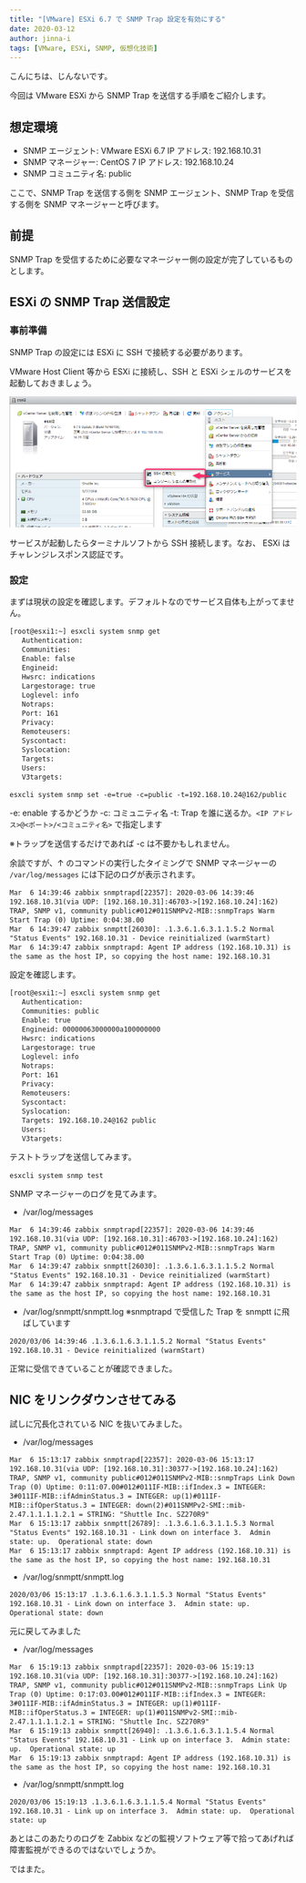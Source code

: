```yaml
---
title: "[VMware] ESXi 6.7 で SNMP Trap 設定を有効にする"
date: 2020-03-12
author: jinna-i
tags: [VMware, ESXi, SNMP, 仮想化技術]
---
```


こんにちは、じんないです。

今回は VMware ESXi から SNMP Trap を送信する手順をご紹介します。

## 想定環境
- SNMP エージェント: VMware ESXi 6.7
IP アドレス: 192.168.10.31
- SNMP マネージャー: CentOS 7
IP アドレス: 192.168.10.24
- SNMP コミュニティ名: public

ここで、SNMP Trap を送信する側を SNMP エージェント、SNMP Trap を受信する側を SNMP マネージャーと呼びます。

## 前提

SNMP Trap を受信するために必要なマネージャー側の設定が完了しているものとします。

## ESXi の SNMP Trap 送信設定
### 事前準備
SNMP Trap の設定には ESXi に SSH で接続する必要があります。

VMware Host Client 等から ESXi に接続し、SSH と ESXi シェルのサービスを起動しておきましょう。

![](images/set-snmp-trap-for-esxi-1.png)

サービスが起動したらターミナルソフトから SSH 接続します。なお、 ESXi はチャレンジレスポンス認証です。

### 設定

まずは現状の設定を確認します。デフォルトなのでサービス自体も上がってません。

```
[root@esxi1:~] esxcli system snmp get
   Authentication:
   Communities:
   Enable: false
   Engineid:
   Hwsrc: indications
   Largestorage: true
   Loglevel: info
   Notraps:
   Port: 161
   Privacy:
   Remoteusers:
   Syscontact:
   Syslocation:
   Targets:
   Users:
   V3targets:
```

`esxcli system snmp set -e=true -c=public -t=192.168.10.24@162/public`

-e: enable するかどうか
-c: コミュニティ名
-t: Trap を誰に送るか。`<IP アドレス>@<ポート>/<コミュニティ名>` で指定します

※トラップを送信するだけであれば -c は不要かもしれません。

余談ですが、↑ のコマンドの実行したタイミングで SNMP マネージャーの `/var/log/messages` には下記のログが表示されます。

```
Mar  6 14:39:46 zabbix snmptrapd[22357]: 2020-03-06 14:39:46 192.168.10.31(via UDP: [192.168.10.31]:46703->[192.168.10.24]:162) TRAP, SNMP v1, community public#012#011SNMPv2-MIB::snmpTraps Warm Start Trap (0) Uptime: 0:04:38.00
Mar  6 14:39:47 zabbix snmptt[26030]: .1.3.6.1.6.3.1.1.5.2 Normal "Status Events" 192.168.10.31 - Device reinitialized (warmStart)
Mar  6 14:39:47 zabbix snmptrapd: Agent IP address (192.168.10.31) is the same as the host IP, so copying the host name: 192.168.10.31
```

設定を確認します。

```
[root@esxi1:~] esxcli system snmp get
   Authentication:
   Communities: public
   Enable: true
   Engineid: 00000063000000a100000000
   Hwsrc: indications
   Largestorage: true
   Loglevel: info
   Notraps:
   Port: 161
   Privacy:
   Remoteusers:
   Syscontact:
   Syslocation:
   Targets: 192.168.10.24@162 public
   Users:
   V3targets:
```

テストトラップを送信してみます。

`esxcli system snmp test`

SNMP マネージャーのログを見てみます。

- /var/log/messages
```
Mar  6 14:39:46 zabbix snmptrapd[22357]: 2020-03-06 14:39:46 192.168.10.31(via UDP: [192.168.10.31]:46703->[192.168.10.24]:162) TRAP, SNMP v1, community public#012#011SNMPv2-MIB::snmpTraps Warm Start Trap (0) Uptime: 0:04:38.00
Mar  6 14:39:47 zabbix snmptt[26030]: .1.3.6.1.6.3.1.1.5.2 Normal "Status Events" 192.168.10.31 - Device reinitialized (warmStart)
Mar  6 14:39:47 zabbix snmptrapd: Agent IP address (192.168.10.31) is the same as the host IP, so copying the host name: 192.168.10.31
```

- /var/log/snmptt/snmptt.log ※snmptrapd で受信した Trap を snmptt に飛ばしています
```
2020/03/06 14:39:46 .1.3.6.1.6.3.1.1.5.2 Normal "Status Events" 192.168.10.31 - Device reinitialized (warmStart)
```

正常に受信できていることが確認できました。

## NIC をリンクダウンさせてみる

試しに冗長化されている NIC を抜いてみました。

- /var/log/messages
```
Mar  6 15:13:17 zabbix snmptrapd[22357]: 2020-03-06 15:13:17 192.168.10.31(via UDP: [192.168.10.31]:30377->[192.168.10.24]:162) TRAP, SNMP v1, community public#012#011SNMPv2-MIB::snmpTraps Link Down Trap (0) Uptime: 0:11:07.00#012#011IF-MIB::ifIndex.3 = INTEGER: 3#011IF-MIB::ifAdminStatus.3 = INTEGER: up(1)#011IF-MIB::ifOperStatus.3 = INTEGER: down(2)#011SNMPv2-SMI::mib-2.47.1.1.1.1.2.1 = STRING: "Shuttle Inc. SZ270R9"
Mar  6 15:13:17 zabbix snmptt[26789]: .1.3.6.1.6.3.1.1.5.3 Normal "Status Events" 192.168.10.31 - Link down on interface 3.  Admin state: up.  Operational state: down
Mar  6 15:13:17 zabbix snmptrapd: Agent IP address (192.168.10.31) is the same as the host IP, so copying the host name: 192.168.10.31
```

- /var/log/snmptt/snmptt.log
```
2020/03/06 15:13:17 .1.3.6.1.6.3.1.1.5.3 Normal "Status Events" 192.168.10.31 - Link down on interface 3.  Admin state: up.  Operational state: down
```

元に戻してみました

- /var/log/messages
```
Mar  6 15:19:13 zabbix snmptrapd[22357]: 2020-03-06 15:19:13 192.168.10.31(via UDP: [192.168.10.31]:30377->[192.168.10.24]:162) TRAP, SNMP v1, community public#012#011SNMPv2-MIB::snmpTraps Link Up Trap (0) Uptime: 0:17:03.00#012#011IF-MIB::ifIndex.3 = INTEGER: 3#011IF-MIB::ifAdminStatus.3 = INTEGER: up(1)#011IF-MIB::ifOperStatus.3 = INTEGER: up(1)#011SNMPv2-SMI::mib-2.47.1.1.1.1.2.1 = STRING: "Shuttle Inc. SZ270R9"
Mar  6 15:19:13 zabbix snmptt[26940]: .1.3.6.1.6.3.1.1.5.4 Normal "Status Events" 192.168.10.31 - Link up on interface 3.  Admin state: up.  Operational state: up
Mar  6 15:19:13 zabbix snmptrapd: Agent IP address (192.168.10.31) is the same as the host IP, so copying the host name: 192.168.10.31
```

- /var/log/snmptt/snmptt.log
```
2020/03/06 15:19:13 .1.3.6.1.6.3.1.1.5.4 Normal "Status Events" 192.168.10.31 - Link up on interface 3.  Admin state: up.  Operational state: up
```

あとはこのあたりのログを Zabbix などの監視ソフトウェア等で拾ってあげれば障害監視ができるのではないでしょうか。

ではまた。